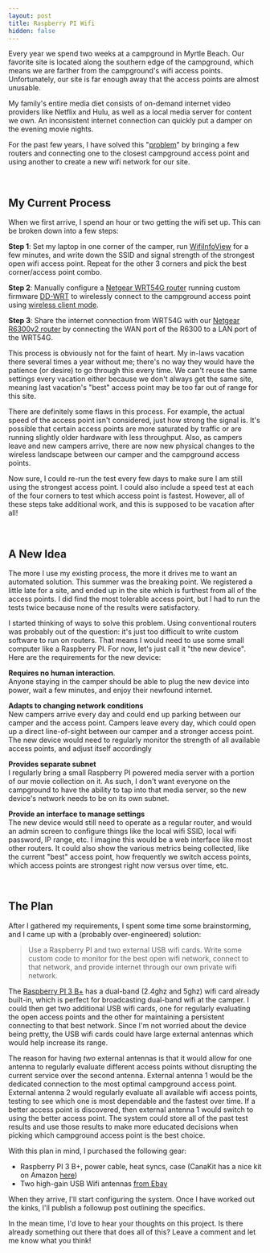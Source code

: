 ```yaml
---
layout: post
title: Raspberry PI Wifi
hidden: false
---
```

Every year we spend two weeks at a campground in Myrtle Beach. Our favorite site is located along the southern edge of the campground, which means we are farther from the campground's wifi access points. Unfortunately, our site is far enough away that the access points are almost unusable. 

My family's entire media diet consists of on-demand internet video providers like Netflix and Hulu, as well as a local media server for content we own. An inconsistent internet connection can quickly put a damper on the evening movie nights. 

For the past few years, I have solved this "[problem](https://www.urbandictionary.com/define.php?term=First%20World%20Problems)" by bringing a few routers and connecting one to the closest campground access point and using another to create a new wifi network for our site.

<br/>

## My Current Process

When we first arrive, I spend an hour or two getting the wifi set up. This can be broken down into a few steps: 

**Step 1**: Set my laptop in one corner of the camper, run [WifiInfoView](https://www.nirsoft.net/utils/wifi_information_view.html) for a few minutes, and write down the SSID and signal strength of the strongest open wifi access point. Repeat for the other 3 corners and pick the best corner/access point combo.

**Step 2**: Manually configure a [Netgear WRT54G router](https://www.amazon.com/Linksys-WRT54G-Wireless-G-Router/dp/B00007KDVI) running custom firmware [DD-WRT](https://dd-wrt.com/) to wirelessly connect to the campground access point using [wireless client mode](https://wiki.dd-wrt.com/wiki/index.php/Client_Mode_Wireless). 

**Step 3**: Share the internet connection from WRT54G with our [Netgear R6300v2 router](https://www.amazon.com/NETGEAR-Router-AC1750-Gigabit-R6300v2/dp/B00EM5UFP4) by connecting the WAN port of the R6300 to a LAN port of the WRT54G.

This process is obviously not for the faint of heart. My in-laws vacation there several times a year without me; there's no way they would have the patience (or desire) to go through this every time. We can't reuse the same settings every vacation either because we don't always get the same site, meaning last vacation's "best" access point may be too far out of range for this site. 

There are definitely some flaws in this process. For example, the actual speed of the access point isn't considered, just how strong the signal is. It's possible that certain access points are more saturated by traffic or are running slightly older hardware with less throughput. Also, as campers leave and new campers arrive, there are now new physical changes to the wireless landscape between our camper and the campground access points. 

Now sure, I could re-run the test every few days to make sure I am still using the strongest access point. I could also include a speed test at each of the four corners to test which access point is fastest. However, all of these steps take additional work, and this is supposed to be vacation after all! 

<br/>

## A New Idea

The more I use my existing process, the more it drives me to want an automated solution. This summer was the breaking point. We registered a little late for a site, and ended up in the site which is furthest from all of the access points. I did find the most tolerable access point, but I had to run the tests twice because none of the results were satisfactory. 

I started thinking of ways to solve this problem. Using conventional routers was probably out of the question: it's just too difficult to write custom software to run on routers. That means I would need to use some small computer like a Raspberry PI. For now, let's just call it "the new device". Here are the requirements for the new device: 

**Requires no human interaction**. <br/>
Anyone staying in the camper should be able to plug the new device into power, wait a few minutes, and enjoy their newfound internet. 

**Adapts to changing network conditions**<br/>
New campers arrive every day and could end up parking between our camper and the access point. Campers leave every day, which could open up a direct line-of-sight between our camper and a stronger access point. The new device would need to regularly monitor the strength of all available access points, and adjust itself accordingly

**Provides separate subnet**<br/>
I regularly bring a small Raspberry PI powered media server with a portion of our movie collection on it. As such, I don't want everyone on the campground to have the ability to tap into that media server, so the new device's network needs to be on its own subnet.

**Provide an interface to manage settings**<br/>
The new device would still need to operate as a regular router, and would an admin screen to configure things like the local wifi SSID, local wifi password, IP range, etc. I imagine this would be a web interface like most other routers. It could also show the various metrics being collected, like the current "best" access point, how frequently we switch access points, which access points are strongest right now versus over time, etc. 

<br/>

## The Plan

After I gathered my requirements, I spent some time some brainstorming, and I came up with a (probably over-engineered) solution:

> Use a Raspberry PI and two external USB wifi cards. Write some custom code to monitor for the best open wifi network, connect to that network, and provide internet through our own private wifi network.

The [Raspberry PI 3 B+](https://www.raspberrypi.org/products/raspberry-pi-3-model-b-plus/) has a dual-band (2.4ghz and 5ghz) wifi card already built-in, which is perfect for broadcasting dual-band wifi at the camper. I could then get two additional USB wifi cards, one for regularly evaluating the open access points and the other for maintaining a persistent connecting to that best network. Since I'm not worried about the device being pretty, the USB wifi cards could have large external antennas which would help increase its range. 


The reason for having *two* external antennas is that it would allow for one antenna to regularly evaluate different access points without disrupting the current service over the second antenna. External antenna 1 would be the dedicated connection to the most optimal campground access point. External antenna 2 would regularly evaluate all available wifi access points, testing to see which one is most dependable and the fastest over time. If a better access point is discovered, then external antenna 1 would switch to using the better access point. The system could store all of the past test results and use those results to make more educated decisions when picking which campground access point is the best choice.
<br/>

With this plan in mind, I purchased the following gear: 

 - Raspberry PI 3 B+, power cable, heat syncs, case (CanaKit has a nice kit on Amazon [here](https://www.amazon.com/gp/product/B07BC7BMHY))
 - Two high-gain USB Wifi antennas [from Ebay](https://www.ebay.com/itm/251549885235)

When they arrive, I'll start configuring the system. Once I have worked out the kinks, I'll publish a followup post outlining the specifics. 

In the mean time, I'd love to hear your thoughts on this project. Is there already something out there that does all of this? Leave a comment and let me know what you think!

